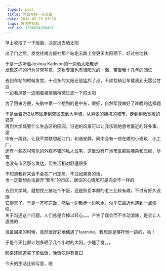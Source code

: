 ```yaml
---
 layout: post
 title: 昨日写的一天总结
 date: 2018-09-15 03:56
 tags: 旧博客存档
 ref_id: 1536954990497
---
```

早上收拾了一下版面，决定出去晒太阳

出了门之后，发觉往南方报社那个站走去路上会更多太阳晒下，好过坐地铁

于是一边听着Joshua Kadison的一边晒太阳散步  
发现这样的行为非常写意，这张专辑也有很阳光的一面，带着我十几年的回忆

去到车站的时候发觉，十点多的太阳还是猛烈了点，不如找辆公车载我到无雷公甘远  
一边看风景一边晒着被玻璃稍微过滤一下的太阳

为了回来方便，头脑中第一个想到的是中东，很好，自然帮我做好了昨晚的选择题

于是坐着252从市区走到郊区去到大学城，从紧张的拥挤的城市，走到稍微宽敞的郊区  
再到大学城旁什么生态区的田园，沿途的风景可以让我乐观地思考最近的好多事。途  
中有一段路，让我不禁联想起江门，和谐安静，间中会有一些在建的小建筑，小工厂，  
还有一些农村常见的外观不错的私人住宅，这里没有广州市区那些嘈杂和压抑，尽管  
也没有市区那么发达，但生活相对舒适很多

不知道我将来会不会在广州定居，不过如果真的话，  
也一定要想办法避开“繁华”的市区，居住的心情那可是完全不一样的

去到大学城，就想找三猪吃个午饭，还是恢复本原的老三比较有趣，不过有好久没跟  
它聊天了。于是一齐吃完饭，然后一边散步一边吹水，似乎它最近也遇到一点烦恼，  
关于沟通这个问题，人们总是会掉以轻心。。。产生了误会而不主动消除，是会让人  
遗憾的

准备回来的时候，竟然很好彩地偶遇了fasmine，我想是足够吓他一跳的，哈！

于是今天比原计划多晒了几个小时的太阳，少睡了觉。。。

回来还顺道买了菜做饭，晚饭吃得有胃口

今天的生活比较写意，嗯

